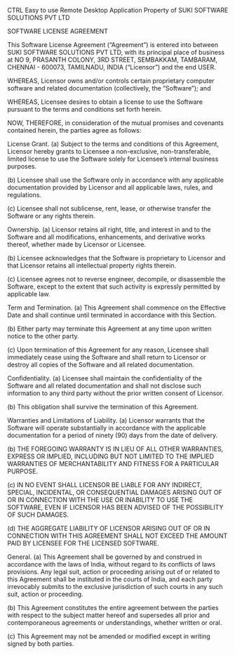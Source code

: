 CTRL
Easy to use Remote Desktop Application
Property of SUKI SOFTWARE SOLUTIONS PVT LTD

SOFTWARE LICENSE AGREEMENT

This Software License Agreement (“Agreement”) is entered into between SUKI SOFTWARE SOLUTIONS PVT LTD, with its principal place of business at NO 9, PRASANTH COLONY, 3RD STREET, SEMBAKKAM, TAMBARAM, CHENNAI - 600073, TAMILNADU, INDIA (“Licensor”) and the end USER.

WHEREAS, Licensor owns and/or controls certain proprietary computer software and related documentation (collectively, the “Software”); and

WHEREAS, Licensee desires to obtain a license to use the Software pursuant to the terms and conditions set forth herein.

NOW, THEREFORE, in consideration of the mutual promises and covenants contained herein, the parties agree as follows:

License Grant.
(a) Subject to the terms and conditions of this Agreement, Licensor hereby grants to Licensee a non-exclusive, non-transferable, limited license to use the Software solely for Licensee’s internal business purposes.

(b) Licensee shall use the Software only in accordance with any applicable documentation provided by Licensor and all applicable laws, rules, and regulations.

(c) Licensee shall not sublicense, rent, lease, or otherwise transfer the Software or any rights therein.

Ownership.
(a) Licensor retains all right, title, and interest in and to the Software and all modifications, enhancements, and derivative works thereof, whether made by Licensor or Licensee.

(b) Licensee acknowledges that the Software is proprietary to Licensor and that Licensor retains all intellectual property rights therein.

(c) Licensee agrees not to reverse engineer, decompile, or disassemble the Software, except to the extent that such activity is expressly permitted by applicable law.

Term and Termination.
(a) This Agreement shall commence on the Effective Date and shall continue until terminated in accordance with this Section.

(b) Either party may terminate this Agreement at any time upon written notice to the other party.

(c) Upon termination of this Agreement for any reason, Licensee shall immediately cease using the Software and shall return to Licensor or destroy all copies of the Software and all related documentation.

Confidentiality.
(a) Licensee shall maintain the confidentiality of the Software and all related documentation and shall not disclose such information to any third party without the prior written consent of Licensor.

(b) This obligation shall survive the termination of this Agreement.

Warranties and Limitations of Liability.
(a) Licensor warrants that the Software will operate substantially in accordance with the applicable documentation for a period of ninety (90) days from the date of delivery.

(b) THE FOREGOING WARRANTY IS IN LIEU OF ALL OTHER WARRANTIES, EXPRESS OR IMPLIED, INCLUDING BUT NOT LIMITED TO THE IMPLIED WARRANTIES OF MERCHANTABILITY AND FITNESS FOR A PARTICULAR PURPOSE.

(c) IN NO EVENT SHALL LICENSOR BE LIABLE FOR ANY INDIRECT, SPECIAL, INCIDENTAL, OR CONSEQUENTIAL DAMAGES ARISING OUT OF OR IN CONNECTION WITH THE USE OR INABILITY TO USE THE SOFTWARE, EVEN IF LICENSOR HAS BEEN ADVISED OF THE POSSIBILITY OF SUCH DAMAGES.

(d) THE AGGREGATE LIABILITY OF LICENSOR ARISING OUT OF OR IN CONNECTION WITH THIS AGREEMENT SHALL NOT EXCEED THE AMOUNT PAID BY LICENSEE FOR THE LICENSED SOFTWARE.

General.
(a) This Agreement shall be governed by and construed in accordance with the laws of India, without regard to its conflicts of laws provisions. Any legal suit, action or proceeding arising out of or related to this Agreement shall be instituted in the courts of India, and each party irrevocably submits to the exclusive jurisdiction of such courts in any such suit, action or proceeding.

(b) This Agreement constitutes the entire agreement between the parties with respect to the subject matter hereof and supersedes all prior and contemporaneous agreements or understandings, whether written or oral.

(c) This Agreement may not be amended or modified except in writing signed by both parties.
